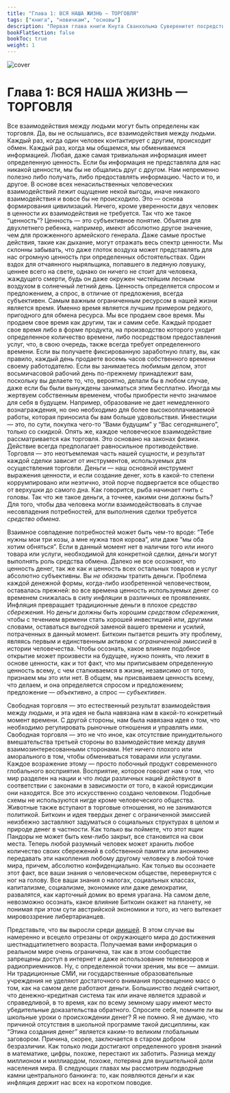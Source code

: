 ```yaml
---
title: "Глава 1: ВСЯ НАША ЖИЗНЬ — ТОРГОВЛЯ"
tags: ["книга", "новичкам", "основы"]
description: "Первая глава книги Кнута Сванхольма Суверенитет посредством математики."
bookFlatSection: false
bookToc: true
weight: 1
---
```


![cover](../../covers/stm.png)

# Глава 1: ВСЯ НАША ЖИЗНЬ — ТОРГОВЛЯ

Все взаимодействия между людьми могут быть определены как торговля. Да, вы не ослышались, *все* взаимодействия между людьми. Каждый раз, когда один человек контактирует с другим, происходит обмен. Каждый раз, когда мы общаемся, мы обмениваемся информацией. Любая, даже самая тривиальная информация имеет определенную ценность. Если бы информация не представляла для нас никакой ценности, мы бы не общались друг с другом. Нам непременно полезно либо получать, либо предоставлять информацию. Часто и то, и другое. В основе всех ненасильственных человеческих взаимодействий лежит ощущение некой выгоды, иначе никакого взаимодействия и вовсе бы не происходило. Это — основа формирования цивилизаций. Ничего, кроме уверенности двух человек в ценности их взаимодействия не требуется. Так что же такое “ценность”? Ценность — это субъективное понятие. Объятия для двухлетнего ребенка, например, имеют абсолютно другое значение, чем для прожженного армейского генерала. Даже самые простые действия, такие как дыхание, могут отражать весь спектр ценности. Мы склонны забывать, что даже глоток воздуха может представлять для нас огромную ценность при определенных обстоятельствах. Один вздох для отчаянного ныряльщика, попавшего в ледяную ловушку, ценнее всего на свете, однако он ничего не стоит для человека, жаждущего смерти, будь он даже окружен чистейшим лесным воздухом в солнечный летний день. Ценность определяется спросом и предложением, а спрос, в отличие от предложения, всегда субъективен. Самым важным ограниченным ресурсом в нашей жизни является время. Именно время является лучшим примером редкого, пригодного для обмена ресурса. Мы все продаем свое время. Мы продаем свое время как другим, так и самим себе. Каждый продает свое время либо в форме продукта, на производство которого уходит определенное количество времени, либо посредством предоставления услуг, что, в свою очередь, также всегда требует определенного времени. Если вы получаете фиксированную заработную плату, вы, как правило, каждый день продаете восемь часов собственного времени своему работодателю. Если вы занимаетесь любимым делом, этот восьмичасовой рабочий день по-прежнему принадлежит вам, поскольку вы делаете то, что, вероятно, делали бы в любом случае, даже если бы были вынуждены заниматься этим бесплатно. Иногда мы жертвуем собственным временем, чтобы приобрести нечто значимое для себя в будущем. Например, образование не дает немедленного вознаграждения, но оно необходимо для более высокооплачиваемой работы, которая приносила бы вам больше удовольствия. Инвестиции — это, по сути, покупка чего-то “Вами будущим” у “Вас сегодняшнего”, только со скидкой. Опять же, каждое человеческое взаимодействие рассматривается как торговля. Это основано на законах физики. Действие всегда предполагает равносильное противодействие. Торговля — это неотъемлемая часть нашей сущности, и результат каждой сделки зависит от инструментов, используемых для осуществления торговли. Деньги — наш основной инструмент выражения ценности, и если создание денег, хоть в какой-то степени коррумпировано или неэтично, этой порче подвергается все общество от верхушки до самого дна. Как говорится, рыба начинает гнить с головы. Так что же такое деньги, а точнее, какими они должны быть? Для того, чтобы два человека могли взаимодействовать в случае несовпадения потребностей, для выполнения сделки требуется *средство обмена*. 

Взаимное совпадение потребностей может быть чем-то вроде: “Тебе нужны мои три козы, а мне нужна твоя корова”, или даже “мы оба хотим обняться”. Если в данный момент нет в наличии того или иного товара или услуги, необходимой для конкретной сделки, деньги могут выполнять роль средства обмена. Далеко не все осознают, что ценность денег, так же как и ценность всех остальных товаров и услуг абсолютно субъективны. Вы *не обязаны* тратить деньги. Проблема каждой денежной формы, когда-либо изобретенной человечеством, оставалась прежней: во все времена ценность используемых денег со временем снижалась в силу инфляции в различных ее проявлениях. Инфляция превращает традиционные деньги в плохое *средство сбережения*. Но деньги должны быть хорошим *средством сбережения*, чтобы с течением времени стать хорошей инвестицией или, другими словами, оставаться выгодной заменой вашего времени и усилий, потраченных в данный момент. Биткоин пытается решить эту проблему, являясь первым и единственным активом с *ограниченной эмиссией* в истории человечества. Чтобы осознать, какое влияние подобное открытие может произвести на будущее, нужно понять, что лежит в основе ценности, как и тот факт, что мы приписываем определенную ценность всему, с чем сталкиваемся в жизни, независимо от того, признаем мы это или нет. В общем, мы присваиваем ценность всему, что делаем, и она определяется спросом и предложением; предложение — *объективно*, а спрос — *субъективен*.

Свободная торговля — это естественный результат взаимодействия между людьми, и эта идея не была навязана нам в какой-то конкретный момент времени. С другой стороны, нам была навязана идея о том, что необходимо регулировать рыночные отношения и управлять ими. Свободная торговля — это не что иное, как отсутствие принудительного вмешательства третьей стороны во взаимодействие между двумя взаимозинтересованными сторонами. Нет ничего плохого или аморального в том, чтобы обмениваться товарами или услугами. Каждое возражение этому — просто побочный продукт современного глобального восприятия. Восприятие, которое говорит нам о том, что мир разделен на нации и что люди различных наций действуют в соответствии с законами в зависимости от того, в какой юрисдикции они находятся. Все это искусственно создано человеком. Подобные схемы не используются нигде кроме человеческого общества. Животные также вступают в торговые отношения, но не занимаются политикой. Биткоин и идея твердых денег с ограниченной эмиссией неизбежно заставляют задуматься о социальных структурах в целом и природе денег в частности. Как только вы поймете, что этот ящик Пандоры не может быть кем-либо закрыт, все становится на свои места. Теперь любой разумный человек может хранить любое количество своих сбережений в собственной памяти или анонимно передавать эти накопления любому другому человеку в любой точке мира, причем, абсолютно конфиденциально. Как только вы осознаете этот факт, все ваши знания о человеческом обществе, перевернутся с ног на голову. Все ваши знания о налогах, социальных классах, капитализме, социализме, экономике или даже демократии, развалятся, как карточный домик во время урагана. На самом деле, невозможно осознать, какое влияние Биткоин окажет на планету, не понимая при этом сути австрийской экономики и того, из чего вытекает мировоззрение либертарианцев.

Представьте, что вы выросли среди [амишей](https://ru.wikipedia.org/wiki/%D0%90%D0%BC%D0%B8%D1%88%D0%B8). В этом случае вы намеренно и всецело отрезаны от окружающего мира до достижения  шестнадцатилетнего возраста. Получаемая вами информация о реальном мире очень ограничена, так как в этом сообществе запрещены доступ в интернет и даже использование телевизоров и радиоприемников. Ну, с определенной точки зрения, мы все — амиши. Ни традиционные СМИ, ни государственные образовательные учреждения не уделяют достаточного внимания просвещению масс о том, как на самом деле работают деньги. Большинство людей считают, что денежно-кредитная система так или иначе является здравой и справедливой, в то время, как по всему земному шару имеют место убедительные доказательства обратного. Спросите себя, помните ли вы школьные уроки о происхождении денег? Я не помню. Я не думаю, что причиной отсутствия в школьной программе такой дисциплины, как “Этика создания денег” является каким-то великим глобальным заговором. Причина, скорее, заключается в старом добром безразличии. Как только люди достигают определенного уровня знаний в математике, цифры, похоже, перестают их заботить. Разница между миллионом и миллиардом, похоже, потеряна для внушительной доли населения мира. В следующих главах мы рассмотрим подводные камни центрального банкинга: то, как появляются деньги и как инфляция держит нас всех на коротком поводке.
